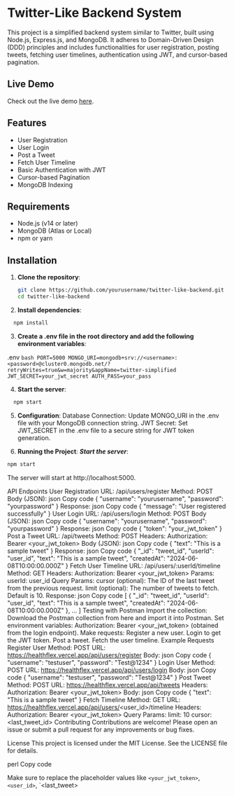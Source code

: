 # Twitter-Like Backend System

This project is a simplified backend system similar to Twitter, built using Node.js, Express.js, and MongoDB. It adheres to Domain-Driven Design (DDD) principles and includes functionalities for user registration, posting tweets, fetching user timelines, authentication using JWT, and cursor-based pagination.

## Live Demo

Check out the live demo [here](https://healthflex.vercel.app/).

## Features

- User Registration
- User Login
- Post a Tweet
- Fetch User Timeline
- Basic Authentication with JWT
- Cursor-based Pagination
- MongoDB Indexing

## Requirements

- Node.js (v14 or later)
- MongoDB (Atlas or Local)
- npm or yarn

## Installation

1. **Clone the repository**:

   ```bash
   git clone https://github.com/yourusername/twitter-like-backend.git
   cd twitter-like-backend
   ```

2. **Install dependencies**:

```bash
  npm install
```

3. **Create a .env file in the root directory and add the following environment variables**:

.env
`bash
    PORT=5000
    MONGO_URI=mongodb+srv://<username>:<password>@cluster0.mongodb.net/?retryWrites=true&w=majority&appName=twitter-simplified
    JWT_SECRET=your_jwt_secret
    AUTH_PASS=your_pass
    `

4. **Start the server**:

```bash
  npm start
```

5. **Configuration**:
   Database Connection: Update MONGO_URI in the .env file with your MongoDB connection string.
   JWT Secret: Set JWT_SECRET in the .env file to a secure string for JWT token generation.

6. **Running the Project**:
   **_Start the server_**:

```bash
npm start
```

The server will start at http://localhost:5000.

API Endpoints
User Registration
URL: /api/users/register
Method: POST
Body (JSON):
json
Copy code
{
"username": "yourusername",
"password": "yourpassword"
}
Response:
json
Copy code
{
"message": "User registered successfully"
}
User Login
URL: /api/users/login
Method: POST
Body (JSON):
json
Copy code
{
"username": "yourusername",
"password": "yourpassword"
}
Response:
json
Copy code
{
"token": "your_jwt_token"
}
Post a Tweet
URL: /api/tweets
Method: POST
Headers:
Authorization: Bearer <your_jwt_token>
Body (JSON):
json
Copy code
{
"text": "This is a sample tweet"
}
Response:
json
Copy code
{
"\_id": "tweet_id",
"userId": "user_id",
"text": "This is a sample tweet",
"createdAt": "2024-06-08T10:00:00.000Z"
}
Fetch User Timeline
URL: /api/users/:userId/timeline
Method: GET
Headers:
Authorization: Bearer <your_jwt_token>
Params:
userId: user_id
Query Params:
cursor (optional): The ID of the last tweet from the previous request.
limit (optional): The number of tweets to fetch. Default is 10.
Response:
json
Copy code
[
{
"_id": "tweet_id",
"userId": "user_id",
"text": "This is a sample tweet",
"createdAt": "2024-06-08T10:00:00.000Z"
},
...
]
Testing with Postman
Import the collection: Download the Postman collection from here and import it into Postman.
Set environment variables:
Authorization: Bearer <your_jwt_token> (obtained from the login endpoint).
Make requests:
Register a new user.
Login to get the JWT token.
Post a tweet.
Fetch the user timeline.
Example Requests
Register User
Method: POST
URL: https://healthflex.vercel.app/api/users/register
Body:
json
Copy code
{
"username": "testuser",
"password": "Test@1234"
}
Login User
Method: POST
URL: https://healthflex.vercel.app/api/users/login
Body:
json
Copy code
{
"username": "testuser",
"password": "Test@1234"
}
Post Tweet
Method: POST
URL: https://healthflex.vercel.app/api/tweets
Headers:
Authorization: Bearer <your_jwt_token>
Body:
json
Copy code
{
"text": "This is a sample tweet"
}
Fetch Timeline
Method: GET
URL: https://healthflex.vercel.app/api/users/<user_id>/timeline
Headers:
Authorization: Bearer <your_jwt_token>
Query Params:
limit: 10
cursor: <last_tweet_id>
Contributing
Contributions are welcome! Please open an issue or submit a pull request for any improvements or bug fixes.

License
This project is licensed under the MIT License. See the LICENSE file for details.

perl
Copy code

Make sure to replace the placeholder values like `<your_jwt_token>`, `<user_id>`, `<last_tweet>

```

```
